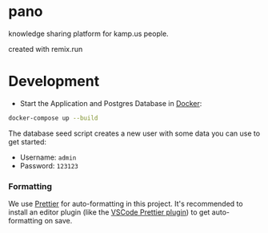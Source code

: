 # pano

knowledge sharing platform for kamp.us people.

created with remix.run

# Development


- Start the Application and Postgres Database in [Docker](https://www.docker.com/get-started):
  
```sh
docker-compose up --build
```


The database seed script creates a new user with some data you can use to get started:

- Username: `admin`
- Password: `123123`

### Formatting

We use [Prettier](https://prettier.io/) for auto-formatting in this project. It's recommended to install an editor plugin (like the [VSCode Prettier plugin](https://marketplace.visualstudio.com/items?itemName=esbenp.prettier-vscode)) to get auto-formatting on save.

